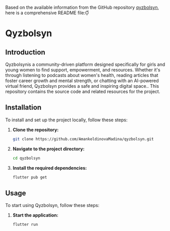 Based on the available information from the GitHub repository [qyzbolsyn](https://github.com/AmankeldinovaMadina/qyzbolsyn), here is a comprehensive README file:


# Qyzbolsyn

## Introduction

Qyzbolsynis a community-driven platform designed specifically for girls and young women to find support, empowerment, and resources. Whether it's through listening to podcasts about women's health, reading articles that foster career growth and mental strength, or chatting with an AI-powered virtual friend, Qyzbolsyn provides a safe and inspiring digital space.. This repository contains the source code and related resources for the project.

## Installation

To install and set up the project locally, follow these steps:

1. **Clone the repository:**

   ```bash
   git clone https://github.com/AmankeldinovaMadina/qyzbolsyn.git
   ```

2. **Navigate to the project directory:**

   ```bash
   cd qyzbolsyn
   ```

3. **Install the required dependencies:**

   ```bash
   flutter pub get
   ```

## Usage

To start using Qyzbolsyn, follow these steps:

1. **Start the application:**

   ```bash
   flutter run 
   ```


